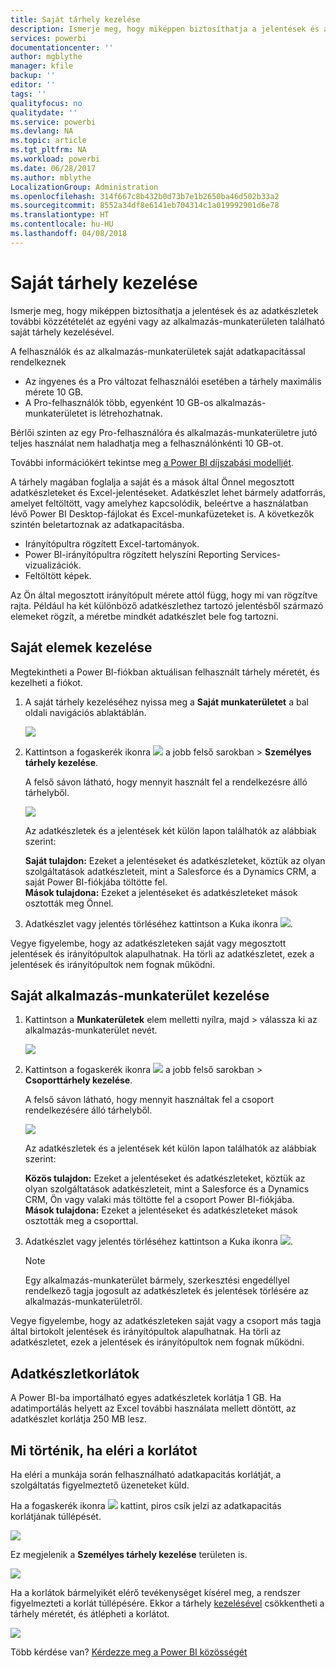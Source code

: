 ```yaml
---
title: Saját tárhely kezelése
description: Ismerje meg, hogy miképpen biztosíthatja a jelentések és az adatkészletek további közzétételét az egyéni vagy az alkalmazás-munkaterületen található saját tárhely kezelésével.
services: powerbi
documentationcenter: ''
author: mgblythe
manager: kfile
backup: ''
editor: ''
tags: ''
qualityfocus: no
qualitydate: ''
ms.service: powerbi
ms.devlang: NA
ms.topic: article
ms.tgt_pltfrm: NA
ms.workload: powerbi
ms.date: 06/28/2017
ms.author: mblythe
LocalizationGroup: Administration
ms.openlocfilehash: 314f667c8b432b0d73b7e1b2650ba46d502b33a2
ms.sourcegitcommit: 8552a34df8e6141eb704314c1a019992901d6e78
ms.translationtype: HT
ms.contentlocale: hu-HU
ms.lasthandoff: 04/08/2018
---
```

# <a name="manage-your-data-storage"></a>Saját tárhely kezelése
Ismerje meg, hogy miképpen biztosíthatja a jelentések és az adatkészletek további közzétételét az egyéni vagy az alkalmazás-munkaterületen található saját tárhely kezelésével.

A felhasználók és az alkalmazás-munkaterületek saját adatkapacitással rendelkeznek

* Az ingyenes és a Pro változat felhasználói esetében a tárhely maximális mérete 10 GB.
* A Pro-felhasználók több, egyenként 10 GB-os alkalmazás-munkaterületet is létrehozhatnak.

Bérlői szinten az egy Pro-felhasználóra és alkalmazás-munkaterületre jutó teljes használat nem haladhatja meg a felhasználónkénti 10 GB-ot.

További információkért tekintse meg [a Power BI díjszabási modelljét](https://powerbi.microsoft.com/pricing).

A tárhely magában foglalja a saját és a mások által Önnel megosztott adatkészleteket és Excel-jelentéseket. Adatkészlet lehet bármely adatforrás, amelyet feltöltött, vagy amelyhez kapcsolódik, beleértve a használatban lévő Power BI Desktop-fájlokat és Excel-munkafüzeteket is. A következők szintén beletartoznak az adatkapacitásba.

* Irányítópultra rögzített Excel-tartományok.
* Power BI-irányítópultra rögzített helyszíni Reporting Services-vizualizációk.
* Feltöltött képek.

Az Ön által megosztott irányítópult mérete attól függ, hogy mi van rögzítve rajta. Például ha két különböző adatkészlethez tartozó jelentésből származó elemeket rögzít, a méretbe mindkét adatkészlet bele fog tartozni.

<a name="manage"/>

## <a name="manage-items-owned-by-you"></a>Saját elemek kezelése
Megtekintheti a Power BI-fiókban aktuálisan felhasznált tárhely méretét, és kezelheti a fiókot.

1. A saját tárhely kezeléséhez nyissa meg a **Saját munkaterületet** a bal oldali navigációs ablaktáblán.
   
    ![](media/service-admin-manage-your-data-storage-in-power-bi/pbi_myworkspace.png)
2. Kattintson a fogaskerék ikonra ![](media/service-admin-manage-your-data-storage-in-power-bi/pbi_gearicon.png) a jobb felső sarokban \> **Személyes tárhely kezelése**.
   
    A felső sávon látható, hogy mennyit használt fel a rendelkezésre álló tárhelyből.
   
    ![](media/service-admin-manage-your-data-storage-in-power-bi/pbi_persnlstorage.png)
   
    Az adatkészletek és a jelentések két külön lapon találhatók az alábbiak szerint:
   
    **Saját tulajdon:** Ezeket a jelentéseket és adatkészleteket, köztük az olyan szolgáltatások adatkészleteit, mint a Salesforce és a Dynamics CRM, a saját Power BI-fiókjába töltötte fel.  
    **Mások tulajdona:** Ezeket a jelentéseket és adatkészleteket mások osztották meg Önnel.
3. Adatkészlet vagy jelentés törléséhez kattintson a Kuka ikonra ![](media/service-admin-manage-your-data-storage-in-power-bi/pbi_deleteicon.png).

Vegye figyelembe, hogy az adatkészleteken saját vagy megosztott jelentések és irányítópultok alapulhatnak. Ha törli az adatkészletet, ezek a jelentések és irányítópultok nem fognak működni.

## <a name="manage-your-app-workspace"></a>Saját alkalmazás-munkaterület kezelése
1. Kattintson a **Munkaterületek** elem melletti nyílra, majd \> válassza ki az alkalmazás-munkaterület nevét.
   
    ![](media/service-admin-manage-your-data-storage-in-power-bi/pbi_groupworkspaces.png)
2. Kattintson a fogaskerék ikonra ![](media/service-admin-manage-your-data-storage-in-power-bi/pbi_gearicon.png) a jobb felső sarokban \> **Csoporttárhely kezelése**.
   
    A felső sávon látható, hogy mennyit használtak fel a csoport rendelkezésére álló tárhelyből.
   
    ![](media/service-admin-manage-your-data-storage-in-power-bi/pbi_groupstorage.png)
   
    Az adatkészletek és a jelentések két külön lapon találhatók az alábbiak szerint:
   
    **Közös tulajdon:** Ezeket a jelentéseket és adatkészleteket, köztük az olyan szolgáltatások adatkészleteit, mint a Salesforce és a Dynamics CRM, Ön vagy valaki más töltötte fel a csoport Power BI-fiókjába.
    **Mások tulajdona:** Ezeket a jelentéseket és adatkészleteket mások osztották meg a csoporttal.
3. Adatkészlet vagy jelentés törléséhez kattintson a Kuka ikonra ![](media/service-admin-manage-your-data-storage-in-power-bi/pbi_deleteicon.png).
   
   > [!NOTE]
   > Egy alkalmazás-munkaterület bármely, szerkesztési engedéllyel rendelkező tagja jogosult az adatkészletek és jelentések törlésére az alkalmazás-munkaterületről.
   > 
   > 

Vegye figyelembe, hogy az adatkészleteken saját vagy a csoport más tagja által birtokolt jelentések és irányítópultok alapulhatnak. Ha törli az adatkészletet, ezek a jelentések és irányítópultok nem fognak működni.

## <a name="dataset-limits"></a>Adatkészletkorlátok
A Power BI-ba importálható egyes adatkészletek korlátja 1 GB. Ha adatimportálás helyett az Excel további használata mellett döntött, az adatkészlet korlátja 250 MB lesz.

## <a name="what-happens-when-you-hit-a-limit"></a>Mi történik, ha eléri a korlátot
Ha eléri a munkája során felhasználható adatkapacitás korlátját, a szolgáltatás figyelmeztető üzeneteket küld. 

Ha a fogaskerék ikonra ![](media/service-admin-manage-your-data-storage-in-power-bi/pbi_gearicon.png) kattint, piros csík jelzi az adatkapacitás korlátjának túllépését.

![](media/service-admin-manage-your-data-storage-in-power-bi/manage-storage-limit.png)

Ez megjelenik a **Személyes tárhely kezelése** területen is.

 ![](media/service-admin-manage-your-data-storage-in-power-bi/manage-storage-limit2.png)

 Ha a korlátok bármelyikét elérő tevékenységet kísérel meg, a rendszer figyelmezteti a korlát túllépésére. Ekkor a tárhely [kezelésével](#manage) csökkentheti a tárhely méretét, és átlépheti a korlátot.

 ![](media/service-admin-manage-your-data-storage-in-power-bi/powerbi-pro-over-limit.png)

 Több kérdése van? [Kérdezze meg a Power BI közösségét](http://community.powerbi.com/)

